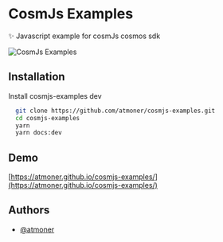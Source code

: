 # CosmJs Examples

✨ Javascript example for cosmJs cosmos sdk

![CosmJs Examples](https://i.imgur.com/DANsWWJ.png)


## Installation

Install cosmjs-examples dev

```bash
  git clone https://github.com/atmoner/cosmjs-examples.git
  cd cosmjs-examples
  yarn
  yarn docs:dev
```
    
## Demo

[https://atmoner.github.io/cosmjs-examples/](https://atmoner.github.io/cosmjs-examples/)

## Authors

- [@atmoner](https://github.com/atmoner)

